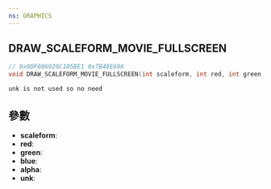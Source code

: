 ```yaml
---
ns: GRAPHICS
---
```

## DRAW_SCALEFORM_MOVIE_FULLSCREEN

```c
// 0x0DF606929C105BE1 0x7B48E696
void DRAW_SCALEFORM_MOVIE_FULLSCREEN(int scaleform, int red, int green, int blue, int alpha, int unk);
```

```
unk is not used so no need  
```

## 參數
* **scaleform**: 
* **red**: 
* **green**: 
* **blue**: 
* **alpha**: 
* **unk**: 

